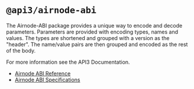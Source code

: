 # `@api3/airnode-abi`

The Airnode-ABI package provides a unique way to encode and decode parameters. Parameters are provided with encoding
types, names and values. The types are shortened and grouped with a version as the "header". The name/value pairs are
then grouped and encoded as the rest of the body.

For more information see the API3 Documentation.

- [Airnode ABI Reference](https://docs.api3.org/airnode/latest/reference/packages/airnode-abi.html)
- [Airnode ABI Specifications](https://docs.api3.org/airnode/latest/reference/specifications/airnode-abi-specifications.html)
